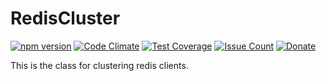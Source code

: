 
# RedisCluster

[![npm version](https://badge.fury.io/js/RedisCluster.svg)](https://github.com/CrazySquirrel/RedisCluster)
[![Code Climate](https://codeclimate.com/github/CrazySquirrel/RedisCluster/badges/gpa.svg)](https://codeclimate.com/github/CrazySquirrel/RedisCluster)
[![Test Coverage](https://codeclimate.com/github/CrazySquirrel/RedisCluster/badges/coverage.svg)](https://codeclimate.com/github/CrazySquirrel/RedisCluster/coverage)
[![Issue Count](https://codeclimate.com/github/CrazySquirrel/RedisCluster/badges/issue_count.svg)](https://codeclimate.com/github/CrazySquirrel/RedisCluster)
[![Donate](https://img.shields.io/badge/donate-%E2%99%A5-red.svg)](http://crazysquirrel.ru/support/)

This is the class for clustering redis clients.
